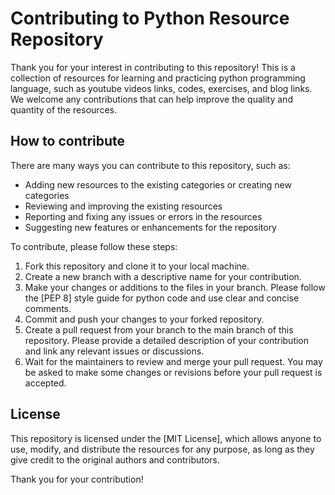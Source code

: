 # Contributing to Python Resource Repository

Thank you for your interest in contributing to this repository! This is a collection of resources for learning and practicing python programming language, such as youtube videos links, codes, exercises, and blog links. We welcome any contributions that can help improve the quality and quantity of the resources.

## How to contribute

There are many ways you can contribute to this repository, such as:

- Adding new resources to the existing categories or creating new categories
- Reviewing and improving the existing resources
- Reporting and fixing any issues or errors in the resources
- Suggesting new features or enhancements for the repository

To contribute, please follow these steps:

1. Fork this repository and clone it to your local machine.
2. Create a new branch with a descriptive name for your contribution.
3. Make your changes or additions to the files in your branch. Please follow the [PEP 8] style guide for python code and use clear and concise comments.
4. Commit and push your changes to your forked repository.
5. Create a pull request from your branch to the main branch of this repository. Please provide a detailed description of your contribution and link any relevant issues or discussions.
6. Wait for the maintainers to review and merge your pull request. You may be asked to make some changes or revisions before your pull request is accepted.

## License

This repository is licensed under the [MIT License], which allows anyone to use, modify, and distribute the resources for any purpose, as long as they give credit to the original authors and contributors.

Thank you for your contribution! 


